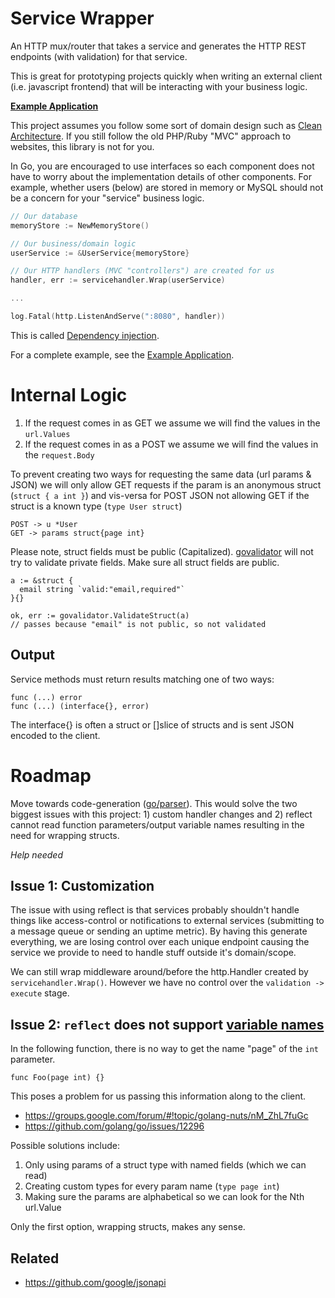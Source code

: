 
# Service Wrapper

An HTTP mux/router that takes a service and generates the HTTP REST endpoints (with validation) for that service.

This is great for prototyping projects quickly when writing an external client (i.e. javascript frontend) that will be interacting with your business logic.

**[Example Application](https://github.com/Xeoncross/servicehandler/blob/master/example/README.md)**

This project assumes you follow some sort of domain design such as [Clean Architecture](https://medium.com/@eminetto/clean-architecture-using-golang-b63587aa5e3f). If you still follow the old PHP/Ruby "MVC" approach to websites, this library is not for you.

In Go, you are encouraged to use interfaces so each component does not have to worry about the implementation details of other components. For example, whether users (below) are stored in memory or MySQL should not be a concern for your "service" business logic.

```go
// Our database
memoryStore := NewMemoryStore()

// Our business/domain logic
userService := &UserService{memoryStore}

// Our HTTP handlers (MVC "controllers") are created for us
handler, err := servicehandler.Wrap(userService)

...

log.Fatal(http.ListenAndServe(":8080", handler))
```

This is called [Dependency injection](https://medium.com/@zach_4342/dependency-injection-in-golang-e587c69478a8).

For a complete example, see the [Example Application](https://github.com/Xeoncross/servicehandler/blob/master/example/README.md).

# Internal Logic

1. If the request comes in as GET we assume we will find the values in the `url.Values`
2. If the request comes in as a POST we assume we will find the values in the `request.Body`

To prevent creating two ways for requesting the same data (url params & JSON) we will only allow GET requests if the param is an anonymous struct (`struct { a int }`) and vis-versa for POST JSON not allowing GET if the struct is a known type (`type User struct`)

```
POST -> u *User
GET -> params struct{page int}
```

Please note, struct fields must be public (Capitalized). [govalidator](https://godoc.org/github.com/asaskevich/govalidator#ValidateStruct) will not try to validate private fields. Make sure all struct fields are public.

    a := &struct {
      email string `valid:"email,required"`
    }{}

    ok, err := govalidator.ValidateStruct(a)
    // passes because "email" is not public, so not validated


## Output

Service methods must return results matching one of two ways:

    func (...) error
    func (...) (interface{}, error)

The interface{} is often a struct or []slice of structs and is sent JSON encoded to the client.




# Roadmap

Move towards code-generation ([go/parser](https://golang.org/pkg/go/parser/)). This would solve the two biggest issues with this project: 1) custom handler changes and 2) reflect cannot read function parameters/output variable names resulting in the need for wrapping structs.

_Help needed_

## Issue 1: Customization

The issue with using reflect is that services probably shouldn't handle things like access-control or notifications to external services (submitting to a message queue or sending an uptime metric). By having this generate everything, we are losing control over each unique endpoint causing the service we provide to need to handle stuff outside it's domain/scope.

We can still wrap middleware around/before the http.Handler created by `servicehandler.Wrap()`. However we have no control over the `validation -> execute` stage.

## Issue 2: `reflect` does not support [variable names](https://stackoverflow.com/questions/31377433/getting-method-parameter-names-in-golang)

In the following function, there is no way to get the name "page" of the `int` parameter.

    func Foo(page int) {}

This poses a problem for us passing this information along to the client.

- https://groups.google.com/forum/#!topic/golang-nuts/nM_ZhL7fuGc
- https://github.com/golang/go/issues/12296

Possible solutions include:

1. Only using params of a struct type with named fields (which we can read)
2. Creating custom types for every param name (`type page int`)
3. Making sure the params are alphabetical so we can look for the Nth url.Value

Only the first option, wrapping structs, makes any sense.

## Related

- https://github.com/google/jsonapi

